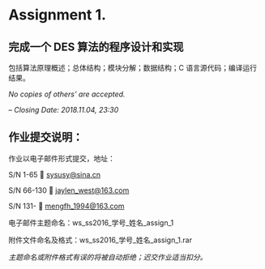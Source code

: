 # Assignment 1.
## 完成一个 DES 算法的程序设计和实现
包括算法原理概述；总体结构；模块分解；数据结构；C 语言源代码；编译运行结果。

*No copies of others’ are accepted.*

*– Closing Date: 2018.11.04, 23:30*
## 作业提交说明：
作业以电子邮件形式提交，地址：

 S/N 1-65  sysusy@sina.cn
 
 S/N 66-130  jaylen_west@163.com
 
 S/N 131-  mengfh_1994@163.com
 
电子邮件主题命名：ws_ss2016_学号_姓名_assign_1

附件文件命名及格式：ws_ss2016_学号_姓名_assign_1.rar

*主题命名或附件格式有误的将被自动拒绝；迟交作业适当扣分。*
